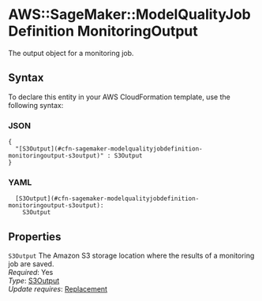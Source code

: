 # AWS::SageMaker::ModelQualityJobDefinition MonitoringOutput<a name="aws-properties-sagemaker-modelqualityjobdefinition-monitoringoutput"></a>

The output object for a monitoring job\.

## Syntax<a name="aws-properties-sagemaker-modelqualityjobdefinition-monitoringoutput-syntax"></a>

To declare this entity in your AWS CloudFormation template, use the following syntax:

### JSON<a name="aws-properties-sagemaker-modelqualityjobdefinition-monitoringoutput-syntax.json"></a>

```
{
  "[S3Output](#cfn-sagemaker-modelqualityjobdefinition-monitoringoutput-s3output)" : S3Output
}
```

### YAML<a name="aws-properties-sagemaker-modelqualityjobdefinition-monitoringoutput-syntax.yaml"></a>

```
  [S3Output](#cfn-sagemaker-modelqualityjobdefinition-monitoringoutput-s3output): 
    S3Output
```

## Properties<a name="aws-properties-sagemaker-modelqualityjobdefinition-monitoringoutput-properties"></a>

`S3Output`  <a name="cfn-sagemaker-modelqualityjobdefinition-monitoringoutput-s3output"></a>
The Amazon S3 storage location where the results of a monitoring job are saved\.  
*Required*: Yes  
*Type*: [S3Output](aws-properties-sagemaker-modelqualityjobdefinition-s3output.md)  
*Update requires*: [Replacement](https://docs.aws.amazon.com/AWSCloudFormation/latest/UserGuide/using-cfn-updating-stacks-update-behaviors.html#update-replacement)
